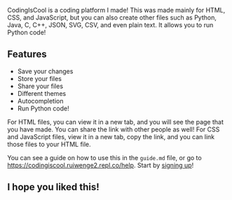 CodingIsCool is a coding platform I made! This was made mainly for HTML, CSS, and JavaScript, but you can also create other files such as Python, Java, C, C++, JSON, SVG, CSV, and even plain text. It allows you to run Python code!

## Features
- Save your changes
- Store your files
- Share your files
- Different themes
- Autocompletion
- Run Python code!

For HTML files, you can view it in a new tab, and you will see the page that you have made. You can share the link with other people as well! For CSS and JavaScript files, view it in a new tab, copy the link, and you can link those files to your HTML file.

You can see a guide on how to use this in the `guide.md` file, or go to https://codingiscool.ruiwenge2.repl.co/help. Start by [signing up](https://codingiscool.ruiwenge2.repl.co/signup)!

## I hope you liked this!